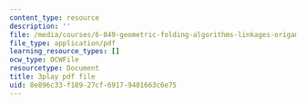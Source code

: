 ```yaml
---
content_type: resource
description: ''
file: /media/courses/6-849-geometric-folding-algorithms-linkages-origami-polyhedra-fall-2012/8e896c33f18927cf69179401663c6e75_tnbzV-_pxbE.pdf
file_type: application/pdf
learning_resource_types: []
ocw_type: OCWFile
resourcetype: Document
title: 3play pdf file
uid: 8e896c33-f189-27cf-6917-9401663c6e75
---
```

